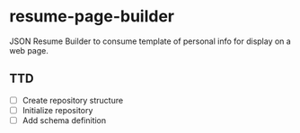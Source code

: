 # resume-page-builder

JSON Resume Builder to consume template of personal info for display on a web page.

## TTD

* [ ] Create repository structure
* [ ] Initialize repository
* [ ] Add schema definition
